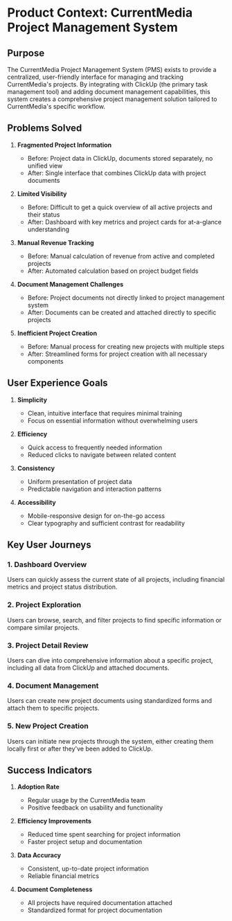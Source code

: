 # Product Context: CurrentMedia Project Management System

## Purpose

The CurrentMedia Project Management System (PMS) exists to provide a centralized, user-friendly interface for managing and tracking CurrentMedia's projects. By integrating with ClickUp (the primary task management tool) and adding document management capabilities, this system creates a comprehensive project management solution tailored to CurrentMedia's specific workflow.

## Problems Solved

1. **Fragmented Project Information**

   - Before: Project data in ClickUp, documents stored separately, no unified view
   - After: Single interface that combines ClickUp data with project documents

2. **Limited Visibility**

   - Before: Difficult to get a quick overview of all active projects and their status
   - After: Dashboard with key metrics and project cards for at-a-glance understanding

3. **Manual Revenue Tracking**

   - Before: Manual calculation of revenue from active and completed projects
   - After: Automated calculation based on project budget fields

4. **Document Management Challenges**

   - Before: Project documents not directly linked to project management system
   - After: Documents can be created and attached directly to specific projects

5. **Inefficient Project Creation**
   - Before: Manual process for creating new projects with multiple steps
   - After: Streamlined forms for project creation with all necessary components

## User Experience Goals

1. **Simplicity**

   - Clean, intuitive interface that requires minimal training
   - Focus on essential information without overwhelming users

2. **Efficiency**

   - Quick access to frequently needed information
   - Reduced clicks to navigate between related content

3. **Consistency**

   - Uniform presentation of project data
   - Predictable navigation and interaction patterns

4. **Accessibility**
   - Mobile-responsive design for on-the-go access
   - Clear typography and sufficient contrast for readability

## Key User Journeys

### 1. Dashboard Overview

Users can quickly assess the current state of all projects, including financial metrics and project status distribution.

### 2. Project Exploration

Users can browse, search, and filter projects to find specific information or compare similar projects.

### 3. Project Detail Review

Users can dive into comprehensive information about a specific project, including all data from ClickUp and attached documents.

### 4. Document Management

Users can create new project documents using standardized forms and attach them to specific projects.

### 5. New Project Creation

Users can initiate new projects through the system, either creating them locally first or after they've been added to ClickUp.

## Success Indicators

1. **Adoption Rate**

   - Regular usage by the CurrentMedia team
   - Positive feedback on usability and functionality

2. **Efficiency Improvements**

   - Reduced time spent searching for project information
   - Faster project setup and documentation

3. **Data Accuracy**

   - Consistent, up-to-date project information
   - Reliable financial metrics

4. **Document Completeness**
   - All projects have required documentation attached
   - Standardized format for project documentation
